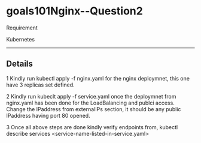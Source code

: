 # goals101Nginx--Question2

Requirement 

Kubernetes 

-------------------------------------------------------------------------------------------------------------------
Details
-------------------------------------------------------------------------------------------------------------------

1 Kindly run kubectl apply -f nginx.yaml for the nginx deploymnet, this one have 3 replicas set defined.

2 Kindly run kubeclt apply -f service.yaml once the deploymnet from nginx.yaml has been done for the LoadBalancing and publci access. Change the IPaddress from 
externalIPs section, it should be any public IPaddress having port 80 opened.

3 Once all above steps are done kindly verify endpoints from, kubectl describe services <service-name-listed-in-service.yaml>
